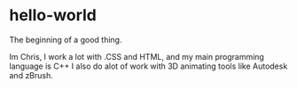 # hello-world
The beginning of a good thing.

Im Chris, I work a lot with .CSS and HTML, and my main programming language is C++
I also do alot of work with 3D animating tools like Autodesk and zBrush.
